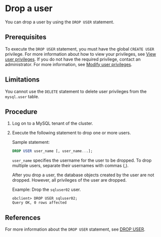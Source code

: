# Drop a user

You can drop a user by using the `DROP USER` statement.

## Prerequisites

To execute the `DROP USER` statement, you must have the global `CREATE USER` privilege. For more information about how to view your privileges, see [View user privileges](../3.mysql-mode/4.view-user-permissions-of-mysql-mode.md). If you do not have the required privilege, contact an administrator. For more information, see [Modify user privileges](../3.mysql-mode/5.modify-user-permissions-of-mysql-mode.md).

## Limitations

You cannot use the `DELETE` statement to delete user privileges from the `mysql.user` table.

## Procedure

1. Log on to a MySQL tenant of the cluster.

2. Execute the following statement to drop one or more users.

   Sample statement:

   ```sql
   DROP USER user_name [, user_name...];
   ```

   `user_name` specifies the username for the user to be dropped. To drop multiple users, separate their usernames with commas (,).

   After you drop a user, the database objects created by the user are not dropped. However, all privileges of the user are dropped.

   Example: Drop the `sqluser02` user.

   ```shell
   obclient> DROP USER sqluser02;
   Query OK, 0 rows affected
   ```

## References

For more information about the `DROP USER` statement, see [DROP USER](../../../../../4.development-reference/1.sql-syntax/2.common-tenant-of-mysql-mode/6.sql-statement-of-mysql-mode/40.drop-user-of-mysql-mode.md).
